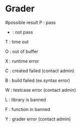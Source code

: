 # Grader
#possible result
P : pass

- : not pass

T : time out

O : out of buffer

X : runtime error

C : created failed (contact admin)

B : build failed (ex.syntax error)

W : testcase error (contact admin)

L : library is banned

F : function in banned

Y : grader error (contact admin)
